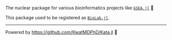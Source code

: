 The nuclear package for various bioinformatics projects like [`GSEA.jl`](https://github.com/KwatMDPhD/GSEA.jl) 🧬

This package used to be registered as [`BioLab.jl`](https://docs.juliahub.com/BioLab/DRovL/0.11.28/).

---

Powered by https://github.com/KwatMDPhD/Kata.jl 🥋
